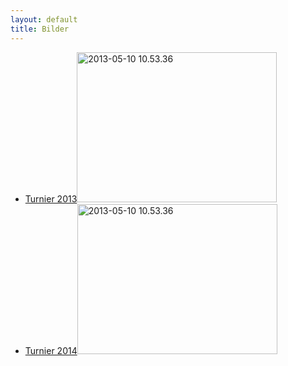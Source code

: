```yaml
---
layout: default
title: Bilder
---
```


<ul class="small-block-grid-1 medium-block-grid-2 large-block-grid-3">
<li><a href="https://secure.flickr.com/photos/117851037@N03/sets/72157641155047124/" class="button-contact-place" title="Turnier 2013">Turnier 2013<img src="https://farm4.staticflickr.com/3816/12586774255_1a20bef16b_n.jpg" width="320" height="240" alt="2013-05-10 10.53.36"></a></li>
<li><a href="https://secure.flickr.com/photos/54603033@N04/sets/72157641105345225/" class="button-contact-place" title="Turnier 2014">Turnier 2014<img src="https://farm4.staticflickr.com/3831/12586879453_65c73ceb29_n.jpg" width="320" height="240" alt="2013-05-10 10.53.36"></a></li>
</ul>